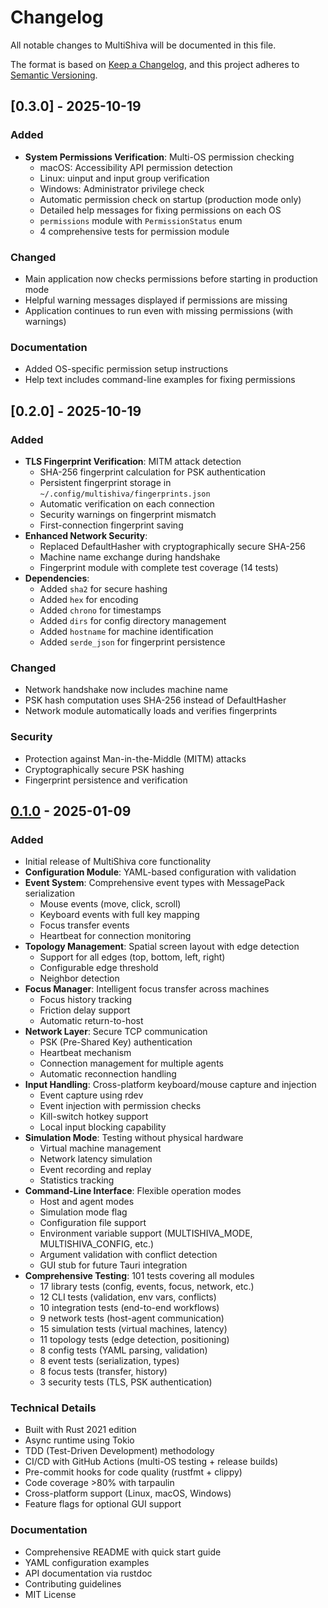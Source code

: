 # Changelog

All notable changes to MultiShiva will be documented in this file.

The format is based on [Keep a Changelog](https://keepachangelog.com/en/1.0.0/),
and this project adheres to [Semantic Versioning](https://semver.org/spec/v2.0.0.html).

## [0.3.0] - 2025-10-19

### Added
- **System Permissions Verification**: Multi-OS permission checking
  - macOS: Accessibility API permission detection
  - Linux: uinput and input group verification
  - Windows: Administrator privilege check
  - Automatic permission check on startup (production mode only)
  - Detailed help messages for fixing permissions on each OS
  - `permissions` module with `PermissionStatus` enum
  - 4 comprehensive tests for permission module

### Changed
- Main application now checks permissions before starting in production mode
- Helpful warning messages displayed if permissions are missing
- Application continues to run even with missing permissions (with warnings)

### Documentation
- Added OS-specific permission setup instructions
- Help text includes command-line examples for fixing permissions

## [0.2.0] - 2025-10-19

### Added
- **TLS Fingerprint Verification**: MITM attack detection
  - SHA-256 fingerprint calculation for PSK authentication
  - Persistent fingerprint storage in `~/.config/multishiva/fingerprints.json`
  - Automatic verification on each connection
  - Security warnings on fingerprint mismatch
  - First-connection fingerprint saving
- **Enhanced Network Security**:
  - Replaced DefaultHasher with cryptographically secure SHA-256
  - Machine name exchange during handshake
  - Fingerprint module with complete test coverage (14 tests)
- **Dependencies**:
  - Added `sha2` for secure hashing
  - Added `hex` for encoding
  - Added `chrono` for timestamps
  - Added `dirs` for config directory management
  - Added `hostname` for machine identification
  - Added `serde_json` for fingerprint persistence

### Changed
- Network handshake now includes machine name
- PSK hash computation uses SHA-256 instead of DefaultHasher
- Network module automatically loads and verifies fingerprints

### Security
- Protection against Man-in-the-Middle (MITM) attacks
- Cryptographically secure PSK hashing
- Fingerprint persistence and verification

## [0.1.0] - 2025-01-09

### Added
- Initial release of MultiShiva core functionality
- **Configuration Module**: YAML-based configuration with validation
- **Event System**: Comprehensive event types with MessagePack serialization
  - Mouse events (move, click, scroll)
  - Keyboard events with full key mapping
  - Focus transfer events
  - Heartbeat for connection monitoring
- **Topology Management**: Spatial screen layout with edge detection
  - Support for all edges (top, bottom, left, right)
  - Configurable edge threshold
  - Neighbor detection
- **Focus Manager**: Intelligent focus transfer across machines
  - Focus history tracking
  - Friction delay support
  - Automatic return-to-host
- **Network Layer**: Secure TCP communication
  - PSK (Pre-Shared Key) authentication
  - Heartbeat mechanism
  - Connection management for multiple agents
  - Automatic reconnection handling
- **Input Handling**: Cross-platform keyboard/mouse capture and injection
  - Event capture using rdev
  - Event injection with permission checks
  - Kill-switch hotkey support
  - Local input blocking capability
- **Simulation Mode**: Testing without physical hardware
  - Virtual machine management
  - Network latency simulation
  - Event recording and replay
  - Statistics tracking
- **Command-Line Interface**: Flexible operation modes
  - Host and agent modes
  - Simulation mode flag
  - Configuration file support
  - Environment variable support (MULTISHIVA_MODE, MULTISHIVA_CONFIG, etc.)
  - Argument validation with conflict detection
  - GUI stub for future Tauri integration
- **Comprehensive Testing**: 101 tests covering all modules
  - 17 library tests (config, events, focus, network, etc.)
  - 12 CLI tests (validation, env vars, conflicts)
  - 10 integration tests (end-to-end workflows)
  - 9 network tests (host-agent communication)
  - 15 simulation tests (virtual machines, latency)
  - 11 topology tests (edge detection, positioning)
  - 8 config tests (YAML parsing, validation)
  - 8 event tests (serialization, types)
  - 8 focus tests (transfer, history)
  - 3 security tests (TLS, PSK authentication)

### Technical Details
- Built with Rust 2021 edition
- Async runtime using Tokio
- TDD (Test-Driven Development) methodology
- CI/CD with GitHub Actions (multi-OS testing + release builds)
- Pre-commit hooks for code quality (rustfmt + clippy)
- Code coverage >80% with tarpaulin
- Cross-platform support (Linux, macOS, Windows)
- Feature flags for optional GUI support

### Documentation
- Comprehensive README with quick start guide
- YAML configuration examples
- API documentation via rustdoc
- Contributing guidelines
- MIT License

[0.1.0]: https://github.com/yrbane/multishiva/releases/tag/v0.1.0
